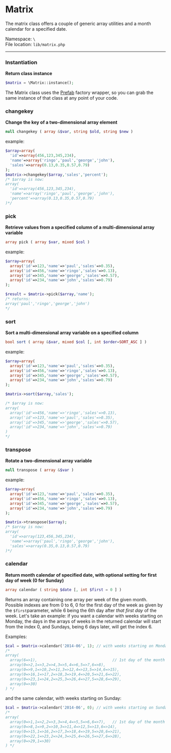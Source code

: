 # Matrix
The matrix class offers a couple of generic array utilities and a month calendar for a specified date. 

Namespace: `\` <br>
File location: `lib/matrix.php`

---

### Instantiation

**Return class instance**

```php
$matrix = \Matrix::instance();
```

The Matrix class uses the [Prefab](prefab-registry) factory wrapper, so you can grab the same instance of that class at any point of your code.

### changekey

**Change the key of a two-dimensional array element**

```php
null changekey ( array &$var, string $old, string $new )
```

example:

```php
$array=array(
  'id'=>array(456,123,345,234),
  'name'=>array('ringo','paul','george','john'),
  'sales'=>array(0.13,0.35,0.57,0.79)
);
$matrix->changekey($array,'sales','percent');
/* $array is now:
array(
  'id'=>array(456,123,345,234),
  'name'=>array('ringo','paul','george','john'),
  'percent'=>array(0.13,0.35,0.57,0.79)
)*/
```

### pick

**Retrieve values from a specified column of a multi-dimensional array variable**

```php
array pick ( array $var, mixed $col )
```

example:

```php
$array=array(
  array('id'=>123,'name'=>'paul','sales'=>0.35),
  array('id'=>456,'name'=>'ringo','sales'=>0.13),
  array('id'=>345,'name'=>'george','sales'=>0.57),
  array('id'=>234,'name'=>'john','sales'=>0.79)
);

$result = $matrix->pick($array,'name');
/* returns:
array('paul','ringo','george','john')
*/
```

### sort

**Sort a multi-dimensional array variable on a specified column**

```php
bool sort ( array &$var, mixed $col [, int $order=SORT_ASC ] )
```

example:

```php
$array=array(
  array('id'=>123,'name'=>'paul','sales'=>0.35),
  array('id'=>456,'name'=>'ringo','sales'=>0.13),
  array('id'=>345,'name'=>'george','sales'=>0.57),
  array('id'=>234,'name'=>'john','sales'=>0.79)
);

$matrix->sort($array,'sales');

/* $array is now:
array(
  array('id'=>456,'name'=>'ringo','sales'=>0.13),
  array('id'=>123,'name'=>'paul','sales'=>0.35),
  array('id'=>345,'name'=>'george','sales'=>0.57),
  array('id'=>234,'name'=>'john','sales'=>0.79)
)
*/
```

### transpose

**Rotate a two-dimensional array variable**

```php
null transpose ( array &$var )
```

example:

```php
$array=array(
  array('id'=>123,'name'=>'paul','sales'=>0.35),
  array('id'=>456,'name'=>'ringo','sales'=>0.13),
  array('id'=>345,'name'=>'george','sales'=>0.57),
  array('id'=>234,'name'=>'john','sales'=>0.79)
);

$matrix->transpose($array);
/* $array is now:
array(
  'id'=>array(123,456,345,234),
  'name'=>array('paul','ringo','george','john'),
  'sales'=>array(0.35,0.13,0.57,0.79)
)*/
```

### calendar
**Return month calendar of specified date, with optional setting for first day of week (0 for Sunday)**

```php
array calendar ( string $date [, int $first = 0 ] )
```
Returns an array containing one array per week of the given month. Possible indexes are from 0 to 6, 0 for the first day of the week as given by the `$first`parameter, while 6 being the 6th day after _that first day_ of the week. Let's take an example: if you want a calendar with weeks starting on Monday, the days in the arrays of weeks in the returned calendar will start from the index 0, and Sundays, being 6 days later, will get the index 6. 

Examples:

```php
$cal = $matrix->calendar('2014-06', 1); // with weeks starting on Monday
/*
array(
  array(6=>1),                                 // 1st day of the month is a Sunday, index 6
  array(0=>2,1=>3,2=>4,3=>5,4=>6,5=>7,6=>8),
  array(0=>9,1=>10,2=>11,3=>12,4=>13,5=>14,6=>15),
  array(0=>16,1=>17,2=>18,3=>19,4=>20,5=>21,6=>22),
  array(0=>23,1=>24,2=>25,3=>26,4=>27,5=>28,6=>29),
  array(0=>30)
) */
```
and the same calendar, with weeks starting on Sunday:

```php
$cal = $matrix->calendar('2014-06', 0); // with weeks starting on Sunday
/*
array(
  array(0=>1,1=>2,2=>3,3=>4,4=>5,5=>6,6=>7),   // 1st day of the month is a Sunday, index 0
  array(0=>8,1=>9,2=>10,3=>11,4=>12,5=>13,6=>14),
  array(0=>15,1=>16,2=>17,3=>18,4=>19,5=>20,6=>21),
  array(0=>22,1=>23,2=>24,3=>25,4=>26,5=>27,6=>28),
  array(0=>29,1=>30)
) */
```
